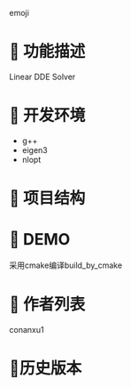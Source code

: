 emoji

# 🍙 功能描述

Linear DDE Solver









# 🧂 开发环境

- g++
- eigen3
- nlopt



# 🍬 **项目结构**



# 🍼 **DEMO**

采用cmake编译build_by_cmake







# 🍺 **作者列表**

conanxu1







# **🍪历史版本**













